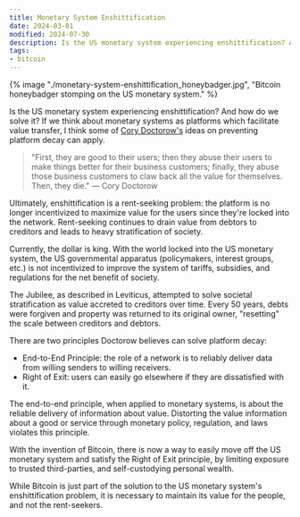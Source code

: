 ```yaml
---
title: Monetary System Enshittification
date: 2024-03-01
modified: 2024-07-30
description: Is the US monetary system experiencing enshittification? And how do we solve it?
tags:
- bitcoin
---
```


{% image "./monetary-system-enshittification_honeybadger.jpg", "Bitcoin honeybadger stomping on the US monetary system." %}

Is the US monetary system experiencing enshittification? And how do we solve it? If we think about monetary systems as platforms which facilitate value transfer, I think some of [Cory Doctorow's](https://twitter.com/doctorow) ideas on preventing platform decay can apply.

> "First, they are good to their users; then they abuse their users to make things better for their business customers; finally, they abuse those business customers to claw back all the value for themselves. Then, they die." — Cory Doctorow

Ultimately, enshittification is a rent-seeking problem: the platform is no longer incentivized to maximize value for the users since they're locked into the network. Rent-seeking continues to drain value from debtors to creditors and leads to heavy stratification of society.

Currently, the dollar is king. With the world locked into the US monetary system, the US governmental apparatus (policymakers, interest groups, etc.) is not incentivized to improve the system of tariffs, subsidies, and regulations for the net benefit of society.
 
The Jubilee, as described in Leviticus, attempted to solve societal stratification as value accreted to creditors over time. Every 50 years, debts were forgiven and property was returned to its original owner, "resetting" the scale between creditors and debtors.

There are two principles Doctorow believes can solve platform decay:
- End-to-End Principle: the role of a network is to reliably deliver data from willing senders to willing receivers.
- Right of Exit: users can easily go elsewhere if they are dissatisfied with it.

The end-to-end principle, when applied to monetary systems, is about the reliable delivery of information about value. Distorting the value information about a good or service through monetary policy, regulation, and laws violates this principle.

With the invention of Bitcoin, there is now a way to easily move off the US monetary system and satisfy the Right of Exit principle, by limiting exposure to trusted third-parties, and self-custodying personal wealth.

While Bitcoin is just part of the solution to the US monetary system's enshittification problem, it is necessary to maintain its value for the people, and not the rent-seekers.